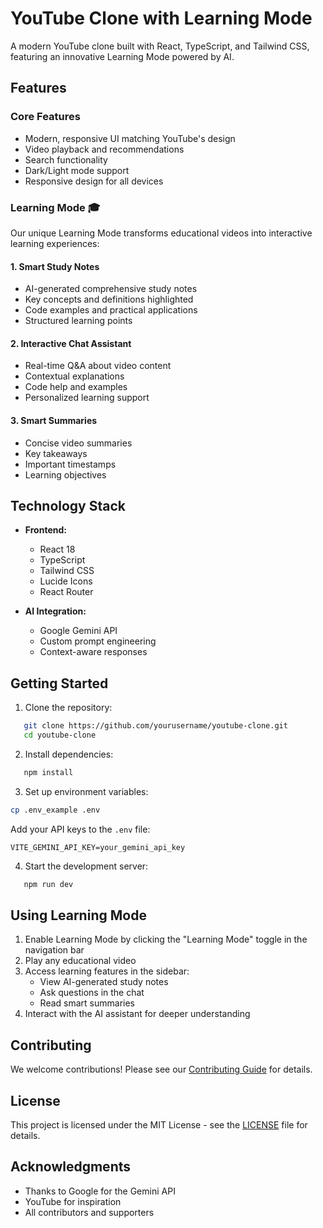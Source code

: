 # YouTube Clone with Learning Mode

A modern YouTube clone built with React, TypeScript, and Tailwind CSS, featuring an innovative Learning Mode powered by AI.

## Features

### Core Features
- Modern, responsive UI matching YouTube's design
- Video playback and recommendations
- Search functionality
- Dark/Light mode support
- Responsive design for all devices

### Learning Mode 🎓
Our unique Learning Mode transforms educational videos into interactive learning experiences:

#### 1. Smart Study Notes
- AI-generated comprehensive study notes
- Key concepts and definitions highlighted
- Code examples and practical applications
- Structured learning points

#### 2. Interactive Chat Assistant
- Real-time Q&A about video content
- Contextual explanations
- Code help and examples
- Personalized learning support

#### 3. Smart Summaries
- Concise video summaries
- Key takeaways
- Important timestamps
- Learning objectives

## Technology Stack

- **Frontend:**
  - React 18
  - TypeScript
  - Tailwind CSS
  - Lucide Icons
  - React Router

- **AI Integration:**
  - Google Gemini API
  - Custom prompt engineering
  - Context-aware responses

## Getting Started

1. Clone the repository:
```bash
   git clone https://github.com/yourusername/youtube-clone.git
   cd youtube-clone
   ```

2. Install dependencies:
```bash
   npm install
   ```

3. Set up environment variables:
```bash
cp .env_example .env
```
Add your API keys to the `.env` file:
```
VITE_GEMINI_API_KEY=your_gemini_api_key
   ```

4. Start the development server:
```bash
   npm run dev
```

## Using Learning Mode

1. Enable Learning Mode by clicking the "Learning Mode" toggle in the navigation bar
2. Play any educational video
3. Access learning features in the sidebar:
   - View AI-generated study notes
   - Ask questions in the chat
   - Read smart summaries
4. Interact with the AI assistant for deeper understanding

## Contributing

We welcome contributions! Please see our [Contributing Guide](CONTRIBUTING.md) for details.

## License

This project is licensed under the MIT License - see the [LICENSE](LICENSE) file for details.

## Acknowledgments

- Thanks to Google for the Gemini API
- YouTube for inspiration
- All contributors and supporters
